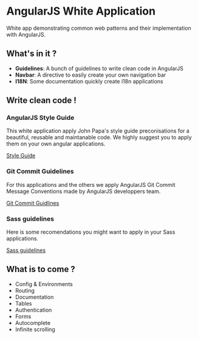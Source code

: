 # AngularJS White Application

White app demonstrating common web patterns and their implementation with AngularJS.

## What's in it ?

* **Guidelines**: A bunch of guidelines to write clean code in AngularJS
* **Navbar**: A directive to easily create your own navigation bar
* **I18N**: Some documentation quickly create i18n applications

## Write clean code !

### AngularJS Style Guide

This white application apply John Papa's style guide preconisations for a beautiful, reusable and maintanable code. We highly suggest you to apply them on your own angular applications.

[Style Guide](https://github.com/johnpapa/angular-styleguide)

### Git Commit Guidelines

For this applications and the others we apply AngularJS Git Commit Message Conventions made by AngularJS developpers team.

[Git Commit Guidlines](https://docs.google.com/document/d/1QrDFcIiPjSLDn3EL15IJygNPiHORgU1_OOAqWjiDU5Y/edit)

### Sass guidelines

Here is some recomendations you might want to apply in your Sass applications.

[Sass guidelines](http://sass-guidelin.es)

## What is to come ?

* Config & Environments
* Routing
* Documentation
* Tables
* Authentication
* Forms
* Autocomplete
* Infinite scrolling